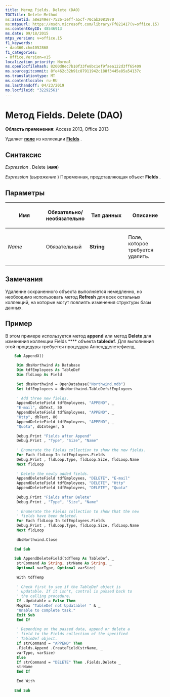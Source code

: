 ```yaml
---
title: Метод Fields. Delete (DAO)
TOCTitle: Delete Method
ms:assetid: a8e249e7-7526-3eff-a5cf-70cab2081970
ms:mtpsurl: https://msdn.microsoft.com/library/Ff821417(v=office.15)
ms:contentKeyID: 48546913
ms.date: 09/18/2015
mtps_version: v=office.15
f1_keywords:
- dao360.chm1052868
f1_categories:
- Office.Version=v15
localization_priority: Normal
ms.openlocfilehash: 8200d8ec7b10f33fe8bc1ef9faea122d3ff65409
ms.sourcegitcommit: 8fe462c32b91c87911942c188f3445e85a54137c
ms.translationtype: MT
ms.contentlocale: ru-RU
ms.lasthandoff: 04/23/2019
ms.locfileid: "32292561"
---
```

# <a name="fieldsdelete-method-dao"></a>Метод Fields. Delete (DAO)

**Область применения**: Access 2013, Office 2013

Удаляет **[поле](field-object-dao.md)** из коллекции **[Fields](fields-collection-dao.md)** .

## <a name="syntax"></a>Синтаксис

*Expression* . Delete (***имя***)

*Expression (выражение* ) Переменная, представляющая объект **Fields** .

## <a name="parameters"></a>Параметры

<table>
<colgroup>
<col style="width: 25%" />
<col style="width: 25%" />
<col style="width: 25%" />
<col style="width: 25%" />
</colgroup>
<thead>
<tr class="header">
<th><p>Имя</p></th>
<th><p>Обязательно/необязательно</p></th>
<th><p>Тип данных</p></th>
<th><p>Описание</p></th>
</tr>
</thead>
<tbody>
<tr class="odd">
<td><p><em>Name</em></p></td>
<td><p>Обязательный</p></td>
<td><p><strong>String</strong></p></td>
<td><p>Поле, которое требуется удалить.</p></td>
</tr>
</tbody>
</table>


## <a name="remarks"></a>Замечания

Удаление сохраненного объекта выполняется немедленно, но необходимо использовать метод **Refresh** для всех остальных коллекций, на которые могут повлиять изменения структуры базы данных.

## <a name="example"></a>Пример

В этом примере используется метод **append** или метод **Delete** для изменения коллекции Fields **** объекта **tabledef**. Для выполнения этой процедуры требуется процедура Аппендделетефиелд.

```vb
    Sub AppendX() 
     
     Dim dbsNorthwind As Database 
     Dim tdfEmployees As TableDef 
     Dim fldLoop As Field 
     
     Set dbsNorthwind = OpenDatabase("Northwind.mdb") 
     Set tdfEmployees = dbsNorthwind.TableDefs!Employees 
     
     ' Add three new fields. 
     AppendDeleteField tdfEmployees, "APPEND", _ 
     "E-mail", dbText, 50 
     AppendDeleteField tdfEmployees, "APPEND", _ 
     "Http", dbText, 80 
     AppendDeleteField tdfEmployees, "APPEND", _ 
     "Quota", dbInteger, 5 
     
     Debug.Print "Fields after Append" 
     Debug.Print , "Type", "Size", "Name" 
     
     ' Enumerate the Fields collection to show the new fields. 
     For Each fldLoop In tdfEmployees.Fields 
     Debug.Print , fldLoop.Type, fldLoop.Size, fldLoop.Name 
     Next fldLoop 
     
     ' Delete the newly added fields. 
     AppendDeleteField tdfEmployees, "DELETE", "E-mail" 
     AppendDeleteField tdfEmployees, "DELETE", "Http" 
     AppendDeleteField tdfEmployees, "DELETE", "Quota" 
     
     Debug.Print "Fields after Delete" 
     Debug.Print , "Type", "Size", "Name" 
     
     ' Enumerate the Fields collection to show that the new 
     ' fields have been deleted. 
     For Each fldLoop In tdfEmployees.Fields 
     Debug.Print , fldLoop.Type, fldLoop.Size, fldLoop.Name 
     Next fldLoop 
     
     dbsNorthwind.Close 
     
    End Sub 
     
    Sub AppendDeleteField(tdfTemp As TableDef, _ 
     strCommand As String, strName As String, _ 
     Optional varType, Optional varSize) 
     
     With tdfTemp 
     
     ' Check first to see if the TableDef object is 
     ' updatable. If it isn't, control is passed back to 
     ' the calling procedure. 
     If .Updatable = False Then 
     MsgBox "TableDef not Updatable! " & _ 
     "Unable to complete task." 
     Exit Sub 
     End If 
     
     ' Depending on the passed data, append or delete a 
     ' field to the Fields collection of the specified 
     ' TableDef object. 
     If strCommand = "APPEND" Then 
     .Fields.Append .CreateField(strName, _ 
     varType, varSize) 
     Else 
     If strCommand = "DELETE" Then .Fields.Delete _ 
     strName 
     End If 
     
     End With 
     
    End Sub
```
